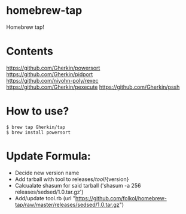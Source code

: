 # homebrew-tap
Homebrew tap!

# Contents
https://github.com/Gherkin/powersort  
https://github.com/Gherkin/pidport  
https://github.com/niyohn-poly/rexec  
https://github.com/Gherkin/pexecute
https://github.com/Gherkin/pssh

# How to use?
    $ brew tap Gherkin/tap
    $ brew install powersort

# Update Formula:
 - Decide new version name
 - Add tarball with tool to releases/${tool}/${version}
 - Calcualate shasum for said tarball ('shasum -a 256 releases/sedsed/1.0.tar.gz')
 - Add/update tool.rb (url "https://github.com/folkol/homebrew-tap/raw/master/releases/sedsed/1.0.tar.gz")


